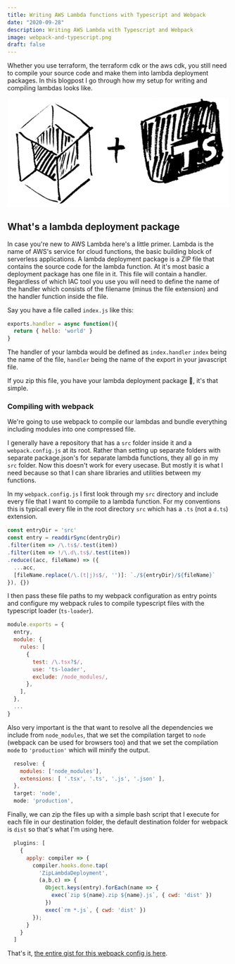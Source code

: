 ```yaml
---
title: Writing AWS Lambda functions with Typescript and Webpack
date: "2020-09-28"
description: Writing AWS Lambda with Typescript and Webpack
image: webpack-and-typescript.png
draft: false
---
```


Whether you use terraform, the terraform cdk or the aws cdk, you still need to compile your source code and make them into lambda deployment packages. In this blogpost I go through how my setup for writing and compiling lambdas looks like.

![webpack](webpack-and-typescript.png) 

## What's a lambda deployment package

In case you're new to AWS Lambda here's a little primer. Lambda is the name of AWS's service for cloud functions, the basic building block of serverless applications. A lambda deployment package is a ZIP file that contains the source code for the lambda function. At it's most basic a deployment package has one file in it. This file will contain a handler. Regardless of which IAC tool you use you will need to define the name of the handler which consists of the filename (minus the file extension) and the handler function inside the file.

Say you have a file called `index.js` like this:

```js
exports.handler = async function(){
  return { hello: 'world' }
}
```

The handler of your lambda would be defined as `index.handler` `index` being the name of the file, `handler` being the name of the export in your javascript file.

If you zip this file, you have your lambda deployment package 🎉, it's that simple.

### Compiling with webpack

We're going to use webpack to compile our lambdas and bundle everything including modules into one compressed file.

I generally have a repository that has a `src` folder inside it and a `webpack.config.js` at its root. Rather than setting up separate folders with separate package.json's for separate lambda functions, they all go in my `src` folder. Now this doesn't work for every usecase. But mostly it is what I need because so that I can share libraries and utilities between my functions.

In my `webpack.config.js` I first look through my `src` directory and include every file that I want to compile to a lambda function. For my conventions this is typicall every file in the root directory `src` which has a `.ts`  (not a `d.ts`) extension.

```js
const entryDir = 'src'
const entry = readdirSync(dentryDir)
.filter(item => /\.ts$/.test(item))
.filter(item => !/\.d\.ts$/.test(item))
.reduce((acc, fileName) => ({
  ...acc,
  [fileName.replace(/\.(t|j)s$/, '')]: `./${entryDir}/${fileName}`
}), {})
```

I then pass these file paths to my webpack configuration as entry points and configure my webpack rules to compile typescript files with the typescript loader (`ts-loader`).
```js
module.exports = {
  entry,
  module: {
    rules: [
      {
        test: /\.tsx?$/,
        use: 'ts-loader',
        exclude: /node_modules/,
      },
    ],
  },
  ...
}
```

Also very important is the that want to resolve all the dependencies we include from `node_modules`, that we set the compilation target to `node` (webpack can be used for browsers too) and that we set the compilation `mode` to `'production'` which will minify the output.

```js
  resolve: {
    modules: ['node_modules'],
    extensions: [ '.tsx', '.ts', '.js', '.json' ],
  },
  target: 'node',
  mode: 'production',
```

Finally, we can zip the files up with a simple bash script that I execute for each file in our destination folder, the default destination folder for webpack is `dist` so that's what I'm using here.

```js
  plugins: [
    {
      apply: compiler => {
        compiler.hooks.done.tap(
          'ZipLambdaDeployment',
          (a,b,c) => {
            Object.keys(entry).forEach(name => {
              exec(`zip ${name}.zip ${name}.js`, { cwd: 'dist' })
            })
            exec(`rm *.js`, { cwd: 'dist' })
        });
      }
    }
  ]
```

That's it, [the entire gist for this webpack config is here](https://gist.github.com/juliankrispel/029ac27325488fde614b321972bd6525).